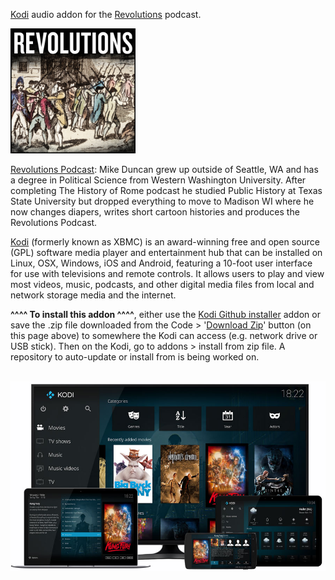 <a href="https://www.kodi.tv">Kodi</a> audio addon for the <a href="https://www.revolutionspodcast.com/">Revolutions</a> podcast.<br>

<img src="https://github.com/leopheard/revolutionspodcast/blob/master/resources/media/icon.jpg?raw=true"  width="200" height="200" alt="Revolutions pod"><br>

<a href="https://www.revolutionspodcast.com/">Revolutions Podcast</a>: Mike Duncan grew up outside of Seattle, WA and has a degree in Political Science from Western Washington University. After completing The History of Rome podcast he studied Public History at Texas State University but dropped everything to move to Madison WI where he now changes diapers, writes short cartoon histories and produces the Revolutions Podcast.<br>

<a href="https://www.kodi.tv">Kodi</a> (formerly known as XBMC) is an award-winning free and open source (GPL) software media player and entertainment hub that can be installed on Linux, OSX, Windows, iOS and Android, featuring a 10-foot user interface for use with televisions and remote controls. It allows users to play and view most videos, music, podcasts, and other digital media files from local and network storage media and the internet.<br>

<b>^^^^ To install this addon ^^^^</b>, either use the <a href="https://www.tvaddons.co/github-browser-kodi/">Kodi Github installer</a> addon or save the .zip file downloaded from the Code > '<a href="https://github.com/leopheard/revolutionspodcast/archive/refs/heads/master.zip">Download Zip</a>' button (on this page above) to somewhere the Kodi can access (e.g. network drive or USB stick). Then on the Kodi, go to addons > install from zip file. A repository to auto-update or install from is being worked on.<br>

<br><a href="https://www.kodi.tv"><img src="https://github.com/leopheard/Audio-Podcasts/blob/master/resources/media/about--devices.jpg?raw=true">
